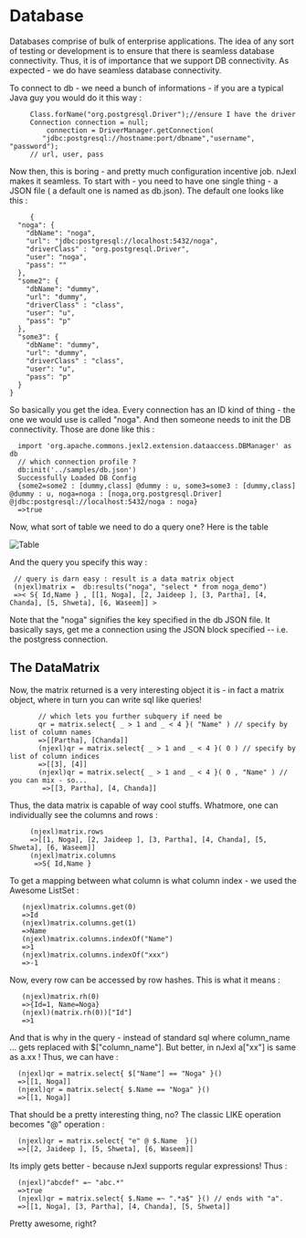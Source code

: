 # Database 

Databases comprise of bulk of enterprise applications. The idea of any sort of testing or development is to ensure that there is seamless database connectivity.
Thus, it is of importance that we support DB connectivity. As expected - we do have seamless database connectivity.

To connect to db - we need a bunch of informations - if you are a typical Java guy you would do it this way : 


         Class.forName("org.postgresql.Driver");//ensure I have the driver 
         Connection connection = null;
             connection = DriverManager.getConnection(
            "jdbc:postgresql://hostname:port/dbname","username", "password");
         // url, user, pass 

Now then, this is boring - and pretty much configuration incentive job. nJexl makes it seamless.
To start with - you need to have one single thing - a JSON file ( a default one is named as db.json). 
The default one looks like this : 

         {
      "noga": {
        "dbName": "noga",
        "url": "jdbc:postgresql://localhost:5432/noga",
        "driverClass" : "org.postgresql.Driver",
        "user": "noga",
        "pass": ""
      },
      "some2": {
        "dbName": "dummy",
        "url": "dummy",
        "driverClass" : "class",
        "user": "u",
        "pass": "p"
      },
      "some3": {
        "dbName": "dummy",
        "url": "dummy",
        "driverClass" : "class",
        "user": "u",
        "pass": "p"
      }
    }

So basically you get the idea. Every connection has an ID kind of thing - the one we would use is called "noga".
And then someone needs to init the DB connectivity. Those are done like this : 

      import 'org.apache.commons.jexl2.extension.dataaccess.DBManager' as db  
      // which connection profile ? 
      db:init('../samples/db.json')
      Successfully Loaded DB Config
      {some2=some2 : [dummy,class] @dummy : u, some3=some3 : [dummy,class] @dummy : u, noga=noga : [noga,org.postgresql.Driver] @jdbc:postgresql://localhost:5432/noga : noga}
      =>true

Now, what sort of table we need to do a query one?  Here is the table  

![Table ](http://s30.postimg.org/r4jeclkip/Screen_Shot_2015_04_03_at_3_53_42_pm.png)

And the query you specify this way : 

     // query is darn easy : result is a data matrix object 
     (njexl)matrix =  db:results("noga", "select * from noga_demo")
     =>< S{ Id,Name } , [[1, Noga], [2, Jaideep ], [3, Partha], [4, Chanda], [5, Shweta], [6, Waseem]] >


Note that the "noga" signifies the key specified in the db JSON file. It basically says, get me a connection using the JSON block specified -- i.e. the postgress connection. 

## The DataMatrix 

Now, the matrix returned is a very interesting object it is - in fact a matrix object, where in turn you can write sql like queries! 

           // which lets you further subquery if need be 
           qr = matrix.select{ _ > 1 and _ < 4 }( "Name" ) // specify by list of column names 
           =>[[Partha], [Chanda]]
           (njexl)qr = matrix.select{ _ > 1 and _ < 4 }( 0 ) // specify by list of column indices 
           =>[[3], [4]]
           (njexl)qr = matrix.select{ _ > 1 and _ < 4 }( 0 , "Name" ) // you can mix - so...
            =>[[3, Partha], [4, Chanda]]

Thus, the data matrix is capable of way cool stuffs.
Whatmore, one can individually see the columns and rows : 

         (njexl)matrix.rows
         =>[[1, Noga], [2, Jaideep ], [3, Partha], [4, Chanda], [5, Shweta], [6, Waseem]]
         (njexl)matrix.columns
          =>S{ Id,Name }

To get a mapping between what column is what column index - we used the Awesome ListSet : 

       (njexl)matrix.columns.get(0)
       =>Id
       (njexl)matrix.columns.get(1)
       =>Name
       (njexl)matrix.columns.indexOf("Name")
       =>1
       (njexl)matrix.columns.indexOf("xxx")
       =>-1

Now, every row can be accessed by row hashes. This is what it means : 

       (njexl)matrix.rh(0)
       =>{Id=1, Name=Noga}
       (njexl)(matrix.rh(0))["Id"]
       =>1

And that is why in the query - instead of standard sql where column_name ... gets replaced with $["column_name"].
But better, in nJexl a["xx"] is same as a.xx ! 
Thus, we can have : 

      (njexl)qr = matrix.select{ $["Name"] == "Noga" }()
      =>[[1, Noga]] 
      (njexl)qr = matrix.select{ $.Name == "Noga" }()
      =>[[1, Noga]] 

That should be a pretty interesting thing, no?
The classic LIKE operation becomes "@" operation : 

      (njexl)qr = matrix.select{ "e" @ $.Name  }()
      =>[[2, Jaideep ], [5, Shweta], [6, Waseem]]

Its imply gets better - because nJexl supports regular expressions! Thus  : 

      (njexl)"abcdef" =~ "abc.*"
      =>true
      (njexl)qr = matrix.select{ $.Name =~ ".*a$" }() // ends with "a".
      =>[[1, Noga], [3, Partha], [4, Chanda], [5, Shweta]]

Pretty awesome, right?













